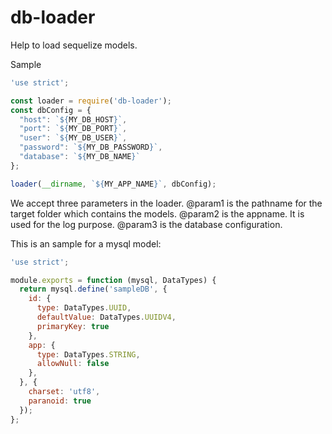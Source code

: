 # db-loader

Help to load sequelize models.

Sample

```javascript
'use strict';

const loader = require('db-loader');
const dbConfig = {
  "host": `${MY_DB_HOST}`,
  "port": `${MY_DB_PORT}`,
  "user": `${MY_DB_USER}`,
  "password": `${MY_DB_PASSWORD}`,
  "database": `${MY_DB_NAME}`
};

loader(__dirname, `${MY_APP_NAME}`, dbConfig);
```
We accept three parameters in the loader.
@param1 is the pathname for the target folder which contains the models.
@param2 is the appname. It is used for the log purpose.
@param3 is the database configuration.

This is an sample for a mysql model:
```javascript
'use strict';

module.exports = function (mysql, DataTypes) {
  return mysql.define('sampleDB', {
    id: {
      type: DataTypes.UUID,
      defaultValue: DataTypes.UUIDV4,
      primaryKey: true
    },
    app: {
      type: DataTypes.STRING,
      allowNull: false
    },
  }, {
    charset: 'utf8',
    paranoid: true
  });
};
```
